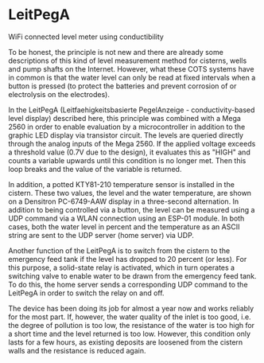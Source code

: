 # LeitPegA
WiFi connected level meter using conductibility

To be honest, the principle is not new and there are already some descriptions of this kind of level measurement method for cisterns, wells and pump shafts on the Internet. However, what these COTS systems have in common is that the water level can only be read at fixed intervals when a button is pressed (to protect the batteries and prevent corrosion of or electrolysis on the electrodes). 

In the LeitPegA (Leitfaehigkeitsbasierte PegelAnzeige - conductivity-based level display) described here, this principle was combined with a Mega 2560 in order to enable evaluation by a microcontroller in addition to the graphic LED display via transistor circuit.
The levels are queried directly through the analog inputs of the Mega 2560. If the applied voltage exceeds a threshold value (0.7V due to the design), it evaluates this as "HIGH" and counts a variable upwards until this condition is no longer met. Then this loop breaks and the value of the variable is returned.

In addition, a potted KTY81-210 temperature sensor is installed in the cistern. These two values, the level and the water temperature, are shown on a Densitron PC-6749-AAW display in a three-second alternation.
In addition to being controlled via a button, the level can be measured using a UDP command via a WLAN connection using an ESP-01 module. In both cases, both the water level in percent and the temperature as an ASCII string are sent to the UDP server (home server) via UDP.

Another function of the LeitPegA is to switch from the cistern to the emergency feed tank if the level has dropped to 20 percent (or less). For this purpose, a solid-state relay is activated, which in turn operates a switching valve to enable water to be drawn from the emergency feed tank. To do this, the home server sends a corresponding UDP command to the LeitPegA in order to switch the relay on and off.

The device has been doing its job for almost a year now and works reliably for the most part. If, however, the water quality of the inlet is too good, i.e. the degree of pollution is too low, the resistance of the water is too high for a short time and the level returned is too low. However, this condition only lasts for a few hours, as existing deposits are loosened from the cistern walls and the resistance is reduced again. 
